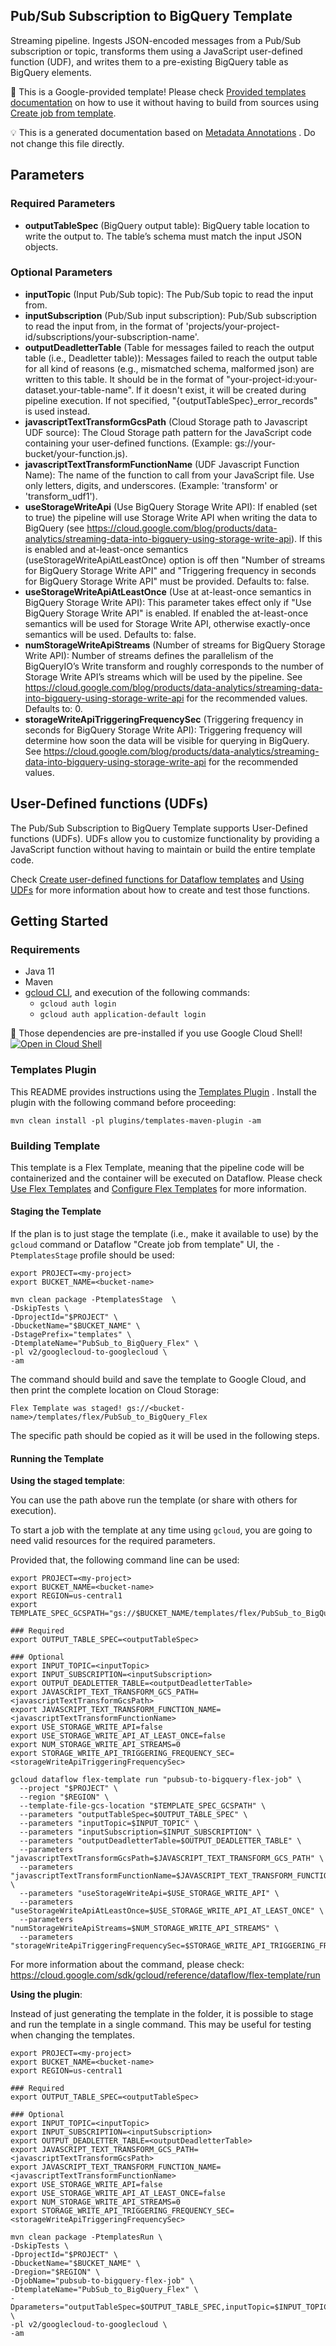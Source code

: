 Pub/Sub Subscription to BigQuery Template
---
Streaming pipeline. Ingests JSON-encoded messages from a Pub/Sub subscription or topic, transforms them using a JavaScript user-defined function (UDF), and writes them to a pre-existing BigQuery table as BigQuery elements.

:memo: This is a Google-provided template! Please
check [Provided templates documentation](https://cloud.google.com/dataflow/docs/guides/templates/provided-templates)
on how to use it without having to build from sources using [Create job from template](https://console.cloud.google.com/dataflow/createjob?template=PubSub_to_BigQuery_Flex).


:bulb: This is a generated documentation based
on [Metadata Annotations](https://github.com/GoogleCloudPlatform/DataflowTemplates#metadata-annotations)
. Do not change this file directly.

## Parameters

### Required Parameters

* **outputTableSpec** (BigQuery output table): BigQuery table location to write the output to. The table’s schema must match the input JSON objects.

### Optional Parameters

* **inputTopic** (Input Pub/Sub topic): The Pub/Sub topic to read the input from.
* **inputSubscription** (Pub/Sub input subscription): Pub/Sub subscription to read the input from, in the format of 'projects/your-project-id/subscriptions/your-subscription-name'.
* **outputDeadletterTable** (Table for messages failed to reach the output table (i.e., Deadletter table)): Messages failed to reach the output table for all kind of reasons (e.g., mismatched schema, malformed json) are written to this table. It should be in the format of "your-project-id:your-dataset.your-table-name". If it doesn't exist, it will be created during pipeline execution. If not specified, "{outputTableSpec}_error_records" is used instead.
* **javascriptTextTransformGcsPath** (Cloud Storage path to Javascript UDF source): The Cloud Storage path pattern for the JavaScript code containing your user-defined functions. (Example: gs://your-bucket/your-function.js).
* **javascriptTextTransformFunctionName** (UDF Javascript Function Name): The name of the function to call from your JavaScript file. Use only letters, digits, and underscores. (Example: 'transform' or 'transform_udf1').
* **useStorageWriteApi** (Use BigQuery Storage Write API): If enabled (set to true) the pipeline will use Storage Write API when writing the data to BigQuery (see https://cloud.google.com/blog/products/data-analytics/streaming-data-into-bigquery-using-storage-write-api). If this is enabled and at-least-once semantics (useStorageWriteApiAtLeastOnce) option is off then "Number of streams for BigQuery Storage Write API" and "Triggering frequency in seconds for BigQuery Storage Write API" must be provided. Defaults to: false.
* **useStorageWriteApiAtLeastOnce** (Use at at-least-once semantics in BigQuery Storage Write API): This parameter takes effect only if "Use BigQuery Storage Write API" is enabled. If enabled the at-least-once semantics will be used for Storage Write API, otherwise exactly-once semantics will be used. Defaults to: false.
* **numStorageWriteApiStreams** (Number of streams for BigQuery Storage Write API): Number of streams defines the parallelism of the BigQueryIO’s Write transform and roughly corresponds to the number of Storage Write API’s streams which will be used by the pipeline. See https://cloud.google.com/blog/products/data-analytics/streaming-data-into-bigquery-using-storage-write-api for the recommended values. Defaults to: 0.
* **storageWriteApiTriggeringFrequencySec** (Triggering frequency in seconds for BigQuery Storage Write API): Triggering frequency will determine how soon the data will be visible for querying in BigQuery. See https://cloud.google.com/blog/products/data-analytics/streaming-data-into-bigquery-using-storage-write-api for the recommended values.


## User-Defined functions (UDFs)

The Pub/Sub Subscription to BigQuery Template supports User-Defined functions (UDFs).
UDFs allow you to customize functionality by providing a JavaScript function
without having to maintain or build the entire template code.

Check [Create user-defined functions for Dataflow templates](https://cloud.google.com/dataflow/docs/guides/templates/create-template-udf)
and [Using UDFs](https://github.com/GoogleCloudPlatform/DataflowTemplates#using-udfs)
for more information about how to create and test those functions.


## Getting Started

### Requirements

* Java 11
* Maven
* [gcloud CLI](https://cloud.google.com/sdk/gcloud), and execution of the
  following commands:
  * `gcloud auth login`
  * `gcloud auth application-default login`

:star2: Those dependencies are pre-installed if you use Google Cloud Shell!
[![Open in Cloud Shell](http://gstatic.com/cloudssh/images/open-btn.svg)](https://console.cloud.google.com/cloudshell/editor?cloudshell_git_repo=https%3A%2F%2Fgithub.com%2FGoogleCloudPlatform%2FDataflowTemplates.git&cloudshell_open_in_editor=/v2/googlecloud-to-googlecloud/src/main/java/com/google/cloud/teleport/v2/templates/PubSubToBigQuery.java)

### Templates Plugin

This README provides instructions using
the [Templates Plugin](https://github.com/GoogleCloudPlatform/DataflowTemplates#templates-plugin)
. Install the plugin with the following command before proceeding:

```shell
mvn clean install -pl plugins/templates-maven-plugin -am
```

### Building Template

This template is a Flex Template, meaning that the pipeline code will be
containerized and the container will be executed on Dataflow. Please
check [Use Flex Templates](https://cloud.google.com/dataflow/docs/guides/templates/using-flex-templates)
and [Configure Flex Templates](https://cloud.google.com/dataflow/docs/guides/templates/configuring-flex-templates)
for more information.

#### Staging the Template

If the plan is to just stage the template (i.e., make it available to use) by
the `gcloud` command or Dataflow "Create job from template" UI,
the `-PtemplatesStage` profile should be used:

```shell
export PROJECT=<my-project>
export BUCKET_NAME=<bucket-name>

mvn clean package -PtemplatesStage  \
-DskipTests \
-DprojectId="$PROJECT" \
-DbucketName="$BUCKET_NAME" \
-DstagePrefix="templates" \
-DtemplateName="PubSub_to_BigQuery_Flex" \
-pl v2/googlecloud-to-googlecloud \
-am
```

The command should build and save the template to Google Cloud, and then print
the complete location on Cloud Storage:

```
Flex Template was staged! gs://<bucket-name>/templates/flex/PubSub_to_BigQuery_Flex
```

The specific path should be copied as it will be used in the following steps.

#### Running the Template

**Using the staged template**:

You can use the path above run the template (or share with others for execution).

To start a job with the template at any time using `gcloud`, you are going to
need valid resources for the required parameters.

Provided that, the following command line can be used:

```shell
export PROJECT=<my-project>
export BUCKET_NAME=<bucket-name>
export REGION=us-central1
export TEMPLATE_SPEC_GCSPATH="gs://$BUCKET_NAME/templates/flex/PubSub_to_BigQuery_Flex"

### Required
export OUTPUT_TABLE_SPEC=<outputTableSpec>

### Optional
export INPUT_TOPIC=<inputTopic>
export INPUT_SUBSCRIPTION=<inputSubscription>
export OUTPUT_DEADLETTER_TABLE=<outputDeadletterTable>
export JAVASCRIPT_TEXT_TRANSFORM_GCS_PATH=<javascriptTextTransformGcsPath>
export JAVASCRIPT_TEXT_TRANSFORM_FUNCTION_NAME=<javascriptTextTransformFunctionName>
export USE_STORAGE_WRITE_API=false
export USE_STORAGE_WRITE_API_AT_LEAST_ONCE=false
export NUM_STORAGE_WRITE_API_STREAMS=0
export STORAGE_WRITE_API_TRIGGERING_FREQUENCY_SEC=<storageWriteApiTriggeringFrequencySec>

gcloud dataflow flex-template run "pubsub-to-bigquery-flex-job" \
  --project "$PROJECT" \
  --region "$REGION" \
  --template-file-gcs-location "$TEMPLATE_SPEC_GCSPATH" \
  --parameters "outputTableSpec=$OUTPUT_TABLE_SPEC" \
  --parameters "inputTopic=$INPUT_TOPIC" \
  --parameters "inputSubscription=$INPUT_SUBSCRIPTION" \
  --parameters "outputDeadletterTable=$OUTPUT_DEADLETTER_TABLE" \
  --parameters "javascriptTextTransformGcsPath=$JAVASCRIPT_TEXT_TRANSFORM_GCS_PATH" \
  --parameters "javascriptTextTransformFunctionName=$JAVASCRIPT_TEXT_TRANSFORM_FUNCTION_NAME" \
  --parameters "useStorageWriteApi=$USE_STORAGE_WRITE_API" \
  --parameters "useStorageWriteApiAtLeastOnce=$USE_STORAGE_WRITE_API_AT_LEAST_ONCE" \
  --parameters "numStorageWriteApiStreams=$NUM_STORAGE_WRITE_API_STREAMS" \
  --parameters "storageWriteApiTriggeringFrequencySec=$STORAGE_WRITE_API_TRIGGERING_FREQUENCY_SEC"
```

For more information about the command, please check:
https://cloud.google.com/sdk/gcloud/reference/dataflow/flex-template/run


**Using the plugin**:

Instead of just generating the template in the folder, it is possible to stage
and run the template in a single command. This may be useful for testing when
changing the templates.

```shell
export PROJECT=<my-project>
export BUCKET_NAME=<bucket-name>
export REGION=us-central1

### Required
export OUTPUT_TABLE_SPEC=<outputTableSpec>

### Optional
export INPUT_TOPIC=<inputTopic>
export INPUT_SUBSCRIPTION=<inputSubscription>
export OUTPUT_DEADLETTER_TABLE=<outputDeadletterTable>
export JAVASCRIPT_TEXT_TRANSFORM_GCS_PATH=<javascriptTextTransformGcsPath>
export JAVASCRIPT_TEXT_TRANSFORM_FUNCTION_NAME=<javascriptTextTransformFunctionName>
export USE_STORAGE_WRITE_API=false
export USE_STORAGE_WRITE_API_AT_LEAST_ONCE=false
export NUM_STORAGE_WRITE_API_STREAMS=0
export STORAGE_WRITE_API_TRIGGERING_FREQUENCY_SEC=<storageWriteApiTriggeringFrequencySec>

mvn clean package -PtemplatesRun \
-DskipTests \
-DprojectId="$PROJECT" \
-DbucketName="$BUCKET_NAME" \
-Dregion="$REGION" \
-DjobName="pubsub-to-bigquery-flex-job" \
-DtemplateName="PubSub_to_BigQuery_Flex" \
-Dparameters="outputTableSpec=$OUTPUT_TABLE_SPEC,inputTopic=$INPUT_TOPIC,inputSubscription=$INPUT_SUBSCRIPTION,outputDeadletterTable=$OUTPUT_DEADLETTER_TABLE,javascriptTextTransformGcsPath=$JAVASCRIPT_TEXT_TRANSFORM_GCS_PATH,javascriptTextTransformFunctionName=$JAVASCRIPT_TEXT_TRANSFORM_FUNCTION_NAME,useStorageWriteApi=$USE_STORAGE_WRITE_API,useStorageWriteApiAtLeastOnce=$USE_STORAGE_WRITE_API_AT_LEAST_ONCE,numStorageWriteApiStreams=$NUM_STORAGE_WRITE_API_STREAMS,storageWriteApiTriggeringFrequencySec=$STORAGE_WRITE_API_TRIGGERING_FREQUENCY_SEC" \
-pl v2/googlecloud-to-googlecloud \
-am
```
